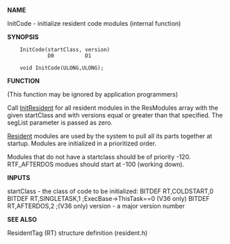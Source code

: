 
**NAME**

InitCode - initialize resident code modules (internal function)

**SYNOPSIS**

```
    InitCode(startClass, version)
             D0          D1

    void InitCode(ULONG,ULONG);

```
**FUNCTION**

(This function may be ignored by application programmers)

Call [InitResident](InitResident) for all resident modules in the ResModules array
with the given startClass and with versions equal or greater than
that specified.  The segList parameter is passed as zero.

[Resident](Resident) modules are used by the system to pull all its parts
together at startup.  Modules are initialized in a prioritized order.

Modules that do not have a startclass should be of priority -120.
RTF_AFTERDOS modues should start at -100 (working down).

**INPUTS**

startClass - the class of code to be initialized:
BITDEF RT,COLDSTART,0
BITDEF RT,SINGLETASK,1  ;ExecBase-&#062;ThisTask==0 (V36 only)
BITDEF RT,AFTERDOS,2    ;(V36 only)
version - a major version number

**SEE ALSO**

ResidentTag (RT) structure definition (resident.h)
